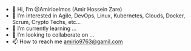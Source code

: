 - 👋 Hi, I’m @Amirioelmos (Amir Hossein Zare)
- 👀 I’m interested in Agile, DevOps, Linux, Kubernetes, Clouds, Docker, Scrum, Crypto Techs, etc...
- 🌱 I’m currently learning ...
- 💞️ I’m looking to collaborate on ...
- 📫 How to reach me amirio9763@gamil.com

<!---
Amirioelmos/Amirioelmos is a ✨ special ✨ repository because its `README.md` (this file) appears on your GitHub profile.
You can click the Preview link to take a look at your changes.
--->
